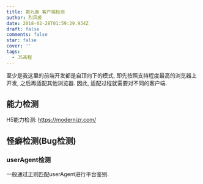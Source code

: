 ```yaml
---
title: 第九章 客户端检测
author: 烈风裘
date: 2018-02-28T01:59:29.934Z
draft: false
comments: false
star: false
cover: ''
tags: 
  - JS高程
---
```


至少是我这里的前端开发都是自顶向下的模式, 即先按照支持程度最高的浏览器上开发, 之后再适配其他浏览器. 因此, 适配过程就需要对不同的客户端.

## 能力检测

H5能力检测: https://modernizr.com/

## 怪癖检测(Bug检测)


### userAgent检测

一般通过正则匹配userAgent进行平台鉴别.

